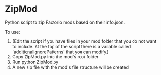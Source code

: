 # ZipMod
Python script to zip Factorio mods based on their info.json.

To use:  
1. (Edit the script if you have files in your mod folder that you do not want to include. At the top of the script there is a variable called 'additionalIgnorePatterns' that you can modify.)
2. Copy ZipMod.py into the mod's root folder
3. Run python ZipMod.py
4. A new zip file with the mod's file structure will be created
